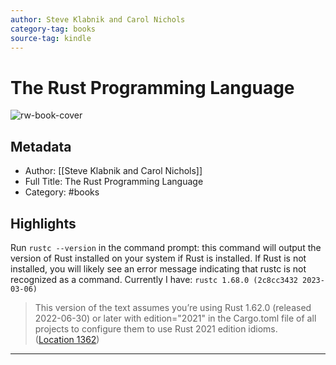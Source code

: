 ```yaml
---
author: Steve Klabnik and Carol Nichols
category-tag: books
source-tag: kindle
---
```


# The Rust Programming Language

![rw-book-cover](https://m.media-amazon.com/images/I/71aCEjlQBoL._SY160.jpg)

## Metadata

- Author: [[Steve Klabnik and Carol Nichols]]
- Full Title: The Rust Programming Language
- Category: #books

## Highlights

Run `rustc --version` in the command prompt: this command will output the version of Rust installed on your system if Rust is installed. If Rust is not installed, you will likely see an error message indicating that rustc is not recognized as a command.
Currently I have: `rustc 1.68.0 (2c8cc3432 2023-03-06)`

> This version of the text assumes you’re using Rust 1.62.0 (released 2022-06-30) or later with edition="2021" in the Cargo.toml file of all projects to configure them to use Rust 2021 edition idioms. ([Location 1362](https://readwise.io/to_kindle?action=open&asin=B0B7QTX8LL&location=1362))

---
